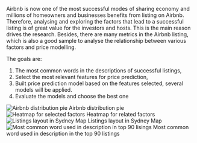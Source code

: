 Airbnb is now one of the most successful modes of sharing economy and millions of homeowners and businesses benefits from listing on Airbnb. Therefore, analysing and exploring the factors that lead to a successful listing is of great value for the investors and hosts. This is the main reason drives the research. Besides, there are many metrics in the Airbnb listing, which is also a good sample to analyse the relationship between various factors and price modelling.

The goals are:
1.	The most common words in the descriptions of successful listings,
2.	Select the most relevant features for price prediction, 
3.	Built price prediction model based on the features selected, several models will be applied. 
4.	Evaluate the models and choose the best one

![Airbnb distribution pie](https://user-images.githubusercontent.com/54901881/69894745-1060bd00-1378-11ea-8dc3-98d4485f5809.png)
Airbnb distribution pie
![Heatmap for selected factors](https://user-images.githubusercontent.com/54901881/69894931-16a46880-137b-11ea-8daf-928c0c5d45f5.png)
Heatmap for related factors
![Listings layout in Sydney Map](https://user-images.githubusercontent.com/54901881/69894960-acd88e80-137b-11ea-9765-96a551f04c54.png)
Listings layout in Sydney Map
![Most common word used in description in top 90 lisings](https://user-images.githubusercontent.com/54901881/69894961-b19d4280-137b-11ea-8c75-423ce8e4f338.png)
Most common word used in description in the top 90 listings
